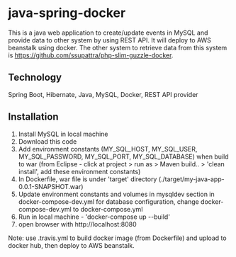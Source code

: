 # java-spring-docker
This is a java web application to create/update events in MySQL and provide data to other system by using REST API. It will deploy to AWS beanstalk using docker. The other system to retrieve data from this system is https://github.com/ssupattra/php-slim-guzzle-docker.

## Technology
Spring Boot, Hibernate, Java, MySQL, Docker, REST API provider

## Installation
1. Install MySQL in local machine
2. Download this code
3. Add environment constants (MY_SQL_HOST, MY_SQL_USER, MY_SQL_PASSWORD, MY_SQL_PORT, MY_SQL_DATABASE) when build to war (from Eclipse - click at project > run as > Maven build.. > 'clean install', add these environment constants)
4. In Dockerfile, war file is under 'target' directory (./target/my-java-app-0.0.1-SNAPSHOT.war)
5. Update environment constants and volumes in mysqldev section in docker-compose-dev.yml for database configuration, change docker-compose-dev.yml to docker-compose.yml
6. Run in local machine - 'docker-compose up --build'
7. open browser with http://localhost:8080

Note: use .travis.yml to build docker image (from Dockerfile) and upload to docker hub, then deploy to AWS beanstalk.



